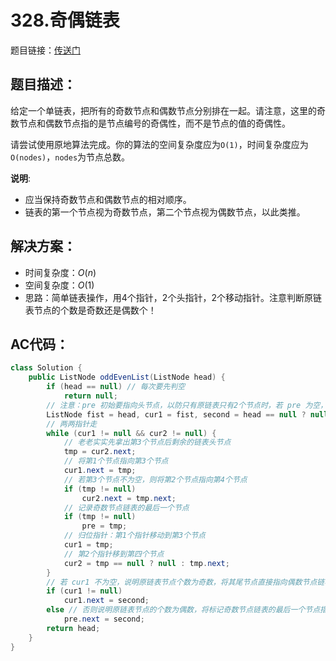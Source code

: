 # 328.奇偶链表
题目链接：[传送门](https://leetcode-cn.com/problems/odd-even-linked-list/)

## 题目描述：
给定一个单链表，把所有的奇数节点和偶数节点分别排在一起。请注意，这里的奇数节点和偶数节点指的是节点编号的奇偶性，而不是节点的值的奇偶性。

请尝试使用原地算法完成。你的算法的空间复杂度应为`O(1)`，时间复杂度应为`O(nodes)`，`nodes`为节点总数。

**说明**:

- 应当保持奇数节点和偶数节点的相对顺序。
- 链表的第一个节点视为奇数节点，第二个节点视为偶数节点，以此类推。

## 解决方案：
- 时间复杂度：$O(n)$
- 空间复杂度：$O(1)$
- 思路：简单链表操作，用4个指针，2个头指针，2个移动指针。注意判断原链表节点的个数是奇数还是偶数个！

## AC代码：
```java
class Solution {
	public ListNode oddEvenList(ListNode head) {
		if (head == null) // 每次要先判空
			return null;
		// 注意：pre 初始要指向头节点，以防只有原链表只有2个节点时，若 pre 为空，则第1个节点不能连接上第2个节点
		ListNode fist = head, cur1 = fist, second = head == null ? null : head.next, cur2 = second, pre = head, tmp;
		// 两两指针走
		while (cur1 != null && cur2 != null) {
			// 老老实实先拿出第3个节点后剩余的链表头节点
			tmp = cur2.next;
			// 将第1个节点指向第3个节点
			cur1.next = tmp;
			// 若第3个节点不为空，则将第2个节点指向第4个节点
			if (tmp != null)
				cur2.next = tmp.next;
			// 记录奇数节点链表的最后一个节点
			if (tmp != null)
				pre = tmp;
			// 归位指针：第1个指针移动到第3个节点
			cur1 = tmp;
			// 第2个指针移到第四个节点
			cur2 = tmp == null ? null : tmp.next;
		}
		// 若 cur1 不为空，说明原链表节点个数为奇数，将其尾节点直接指向偶数节点链表
		if (cur1 != null)
			cur1.next = second;
		else // 否则说明原链表节点的个数为偶数，将标记奇数节点链表的最后一个节点指向偶数节点链表的头节点
			pre.next = second;
		return head;
	}
}
```
